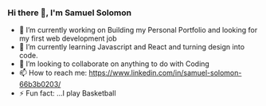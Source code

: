 ### Hi there 👋, I'm Samuel Solomon

<!--
**S-Solomon/S-Solomon** is a ✨ _special_ ✨ repository because its `README.md` (this file) appears on your GitHub profile.

Here are some ideas to get you started: -->

- 🔭 I’m currently working on Building my Personal Portfolio and looking for my first web development job
- 🌱 I’m currently learning Javascript and React and turning design into code.
- 👯 I’m looking to collaborate on anything to do with Coding
- 📫 How to reach me: https://www.linkedin.com/in/samuel-solomon-66b3b0203/
- ⚡ Fun fact: ...I play Basketball 


